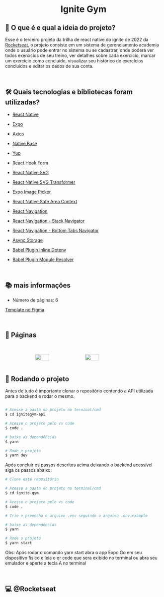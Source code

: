 <h1 align="center"> 
	Ignite Gym
</h1>

## 💭 O que é e qual a ideia do projeto?

Esse é o terceiro projeto da trilha de react native do ignite de 2022 da [Rocketseat](https://www.rocketseat.com.br/), o projeto consiste em um sistema de gerenciamento academia onde o usuário pode entrar no sistema ou se cadastrar, onde poderá ver todos exercícios de seu treino, ver detalhes sobre cada exercício, marcar um exercício como concluído, visualizar seu histórico de exercícios concluídos e editar os dados de sua conta.

<br>

## 🛠 Quais tecnologias e bibliotecas foram utilizadas?

- [React Native](https://reactnative.dev/)

- [Expo](https://expo.dev/)

- [Axios](https://axios-http.com/ptbr/docs/intro)

- [Native Base](https://nativebase.io/)

- [Yup](https://www.npmjs.com/package/yup)

- [React Hook Form](https://react-hook-form.com/)

- [React Native SVG](https://github.com/software-mansion/react-native-svg)

- [React Native SVG Transformer](https://www.npmjs.com/package/react-native-svg-transformer?activeTab)

- [Expo Image Picker](https://docs.expo.dev/versions/latest/sdk/imagepicker/)

- [React Native Safe Area Context](https://github.com/th3rdwave/react-native-safe-area-context)

- [React Navigation](https://reactnavigation.org/)

- [React Navigation - Stack Navigator](https://reactnavigation.org/docs/native-stack-navigator/)

- [React Navigation - Bottom Tabs Navigator](https://reactnavigation.org/docs/bottom-tab-navigator/)

- [Async Storage](https://react-native-async-storage.github.io/async-storage/)

- [Babel Plugin Inline Dotenv](https://www.npmjs.com/package/babel-plugin-inline-dotenv)

- [Babel Plugin Module Resolver](https://www.npmjs.com/package/babel-plugin-module-resolver)

<br>

## 📚 mais informações

- Número de páginas: 6

[Template no Figma](https://www.figma.com/file/gfvctghXnEE99tJ4XASeEI/Ignite-Gym?t=WNIY2Wh9IlX6sYCZ-0)

<br>

## 📝 Páginas

<div style="display: flex; gap: 2%; flex-wrap: wrap; justify-content: center">
  <img src="https://i.imgur.com/Foue73z.jpg" width="30%" style="margin-top: 2rem" />

  <img src="https://i.imgur.com/kkolVhQ.jpg" width="30%" style="margin-top: 2rem" />
</div>

<br>

## 🎲 Rodando o projeto

Antes de tudo é importante clonar o repositório contendo a API utilizada para o backend e rodar o mesmo.

```bash

# Acesse a pasta do projeto no terminal/cmd
$ cd ignitegym-api

# Acesse o projeto pelo vs code
$ code .

# baixe as dependências
$ yarn

# Rode o projeto
$ yarn dev
```

Após concluir os passos descritos acima deixando o backend acessível siga os passos abaixo:

```bash
# Clone este repositório

# Acesse a pasta do projeto no terminal/cmd
$ cd ignite-gym

# Acesse o projeto pelo vs code
$ code .

# Crie e preencha o arquivo .env seguindo o arquivo .env.example

# baixe as dependências
$ yarn

# Rode o projeto
$ yarn start
```

Obs: Após rodar o comando yarn start abra o app Expo Go em seu dispositivo físico e leia o qr code que sera exibido no terminal ou abra seu emulador e aperte a tecla A no terminal

<br>

## 💻 @Rocketseat

